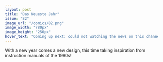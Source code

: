 ```yaml
---
layout: post
title: "Das Neueste Jahr"
issue: "82"
image_url: "/comics/82.png"
image_width: "780px"
image_height: "250px"
hover_text: "Coming up next: could not watching the news on this channel every day kill your children?"
---
```

With a new year comes a new design, this time taking inspiration from instruction manuals of the 1990s!
